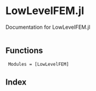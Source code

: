 # LowLevelFEM.jl

Documentation for LowLevelFEM.jl

```@contents
```

## Functions

```@autodocs
 Modules = [LowLevelFEM]
```

## Index

```@index
```
